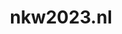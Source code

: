 ---
layout: post
title:  "nkw2023.nl"
internal_url:  "/data/nkw2023.nl.html"
categories: dutchgov
---